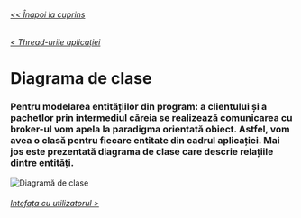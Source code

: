 ###### [<< Înapoi la cuprins](../Cuprins.md)
###### [< Thread-urile aplicației](02.%20Thread-urile%20aplicației.md)
# Diagrama de clase
### Pentru modelarea entitățiilor din program: a clientului și a pachetlor prin intermediul căreia se realizează comunicarea cu broker-ul vom apela la paradigma orientată obiect. Astfel, vom avea o clasă pentru fiecare entitate din cadrul aplicației. Mai jos este prezentată diagrama de clase care descrie relațiile dintre entități.
![Diagramă de clase](../Img/RC.png)
###### [Intefața cu utilizatorul >](04.%20Interfața%20cu%20utilizatorul.md)
